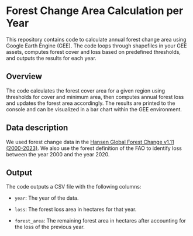# Forest Change Area Calculation per Year

This repository contains code to calculate annual forest change area using Google Earth Engine (GEE). The code loops through shapefiles in your GEE assets, computes forest cover and loss based on predefined thresholds, and outputs the results for each year.

## Overview

The code calculates the forest cover area for a given region using thresholds for cover and minimum area, then computes annual forest loss and updates the forest area accordingly. The results are printed to the console and can be visualized in a bar chart within the GEE environment.

## Data description

We used forest change data in the [Hansen Global Forest Change v1.11 (2000-2023)](https://developers.google.com/earth-engine/datasets/catalog/UMD_hansen_global_forest_change_2023_v1_11). We also use the forest definition of the FAO to identify loss between the year 2000 and the year 2020.

## Output

The code outputs a CSV file with the following columns:

-   `year`: The year of the data.

-   `loss`: The forest loss area in hectares for that year.

-   `forest_area`: The remaining forest area in hectares after accounting for the loss of the previous year.
